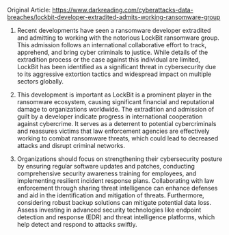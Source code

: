 Original Article: https://www.darkreading.com/cyberattacks-data-breaches/lockbit-developer-extradited-admits-working-ransomware-group

1) Recent developments have seen a ransomware developer extradited and admitting to working with the notorious LockBit ransomware group. This admission follows an international collaborative effort to track, apprehend, and bring cyber criminals to justice. While details of the extradition process or the case against this individual are limited, LockBit has been identified as a significant threat in cybersecurity due to its aggressive extortion tactics and widespread impact on multiple sectors globally.

2) This development is important as LockBit is a prominent player in the ransomware ecosystem, causing significant financial and reputational damage to organizations worldwide. The extradition and admission of guilt by a developer indicate progress in international cooperation against cybercrime. It serves as a deterrent to potential cybercriminals and reassures victims that law enforcement agencies are effectively working to combat ransomware threats, which could lead to decreased attacks and disrupt criminal networks.

3) Organizations should focus on strengthening their cybersecurity posture by ensuring regular software updates and patches, conducting comprehensive security awareness training for employees, and implementing resilient incident response plans. Collaborating with law enforcement through sharing threat intelligence can enhance defenses and aid in the identification and mitigation of threats. Furthermore, considering robust backup solutions can mitigate potential data loss. Assess investing in advanced security technologies like endpoint detection and response (EDR) and threat intelligence platforms, which help detect and respond to attacks swiftly.